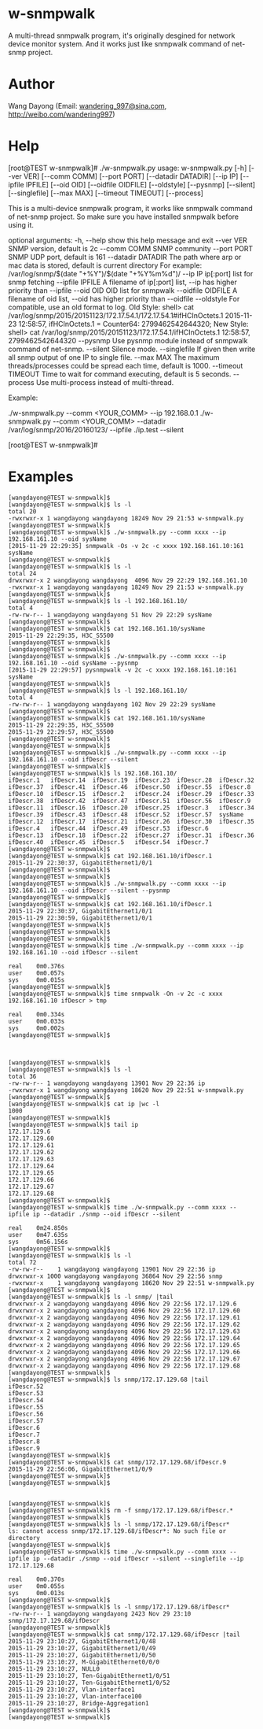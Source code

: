 # w-snmpwalk

A multi-thread snmpwalk program, it's originally desgined for network device
monitor system. And it works just like snmpwalk command of net-snmp project.


Author
==============
Wang Dayong (Email: wandering_997@sina.com, http://weibo.com/wandering997)


Help
==============

[root@TEST w-snmpwalk]# ./w-snmpwalk.py
usage: w-snmpwalk.py [-h] [--ver VER] [--comm COMM] [--port PORT]
[--datadir DATADIR] [--ip IP] [--ipfile IPFILE]
[--oid OID] [--oidfile OIDFILE] [--oldstyle] [--pysnmp]
[--silent] [--singlefile] [--max MAX] [--timeout TIMEOUT]
[--process]

This is a multi-device snmpwalk program, it works like snmpwalk command of
net-snmp project. So make sure you have installed snmpwalk before using it.

optional arguments:
-h, --help         show this help message and exit
--ver VER          SNMP version, default is 2c
--comm COMM        SNMP community
--port PORT        SNMP UDP port, default is 161
--datadir DATADIR  The path where arp or mac data is stored, default is current directory
                   For example:
                   /var/log/snmp/$(date "+%Y")/$(date "+%Y%m%d")/
--ip IP            ip[:port] list for snmp fetching
--ipfile IPFILE    A filename of ip[:port] list, --ip has higher priority than --ipfile
--oid OID          OID list for snmpwalk
--oidfile OIDFILE  A filename of oid list, --oid has higher priority than --oidfile
--oldstyle         For compatible, use an old format to log.
                   Old Style:
                       shell> cat /var/log/snmp/2015/20151123/172.17.54.1/172.17.54.1#ifHCInOctets.1
                       2015-11-23 12:58:57, ifHCInOctets.1 = Counter64: 2799462542644320;
                   New Style:
                       shell> cat /var/log/snmp/2015/20151123/172.17.54.1/ifHCInOctets.1
                       12:58:57, 2799462542644320
--pysnmp           Use pysnmp module instead of snmpwalk command of net-snmp.
--silent           Silence mode.
--singlefile       If given then write all snmp output of one IP to single file.
--max MAX          The maximum threads/processes could be spread each time, default is 1000.
--timeout TIMEOUT  Time to wait for command executing, default is 5 seconds.
--process          Use multi-process instead of multi-thread.

Example:

./w-snmpwalk.py --comm <YOUR_COMM> --ip 192.168.0.1
./w-snmpwalk.py --comm <YOUR_COMM> --datadir /var/log/snmp/2016/20160123/ --ipfile ./ip.test --silent


[root@TEST w-snmpwalk]#


Examples
==============

    [wangdayong@TEST w-snmpwalk]$
    [wangdayong@TEST w-snmpwalk]$ ls -l
    total 20
    -rwxrwxr-x 1 wangdayong wangdayong 18249 Nov 29 21:53 w-snmpwalk.py
    [wangdayong@TEST w-snmpwalk]$
    [wangdayong@TEST w-snmpwalk]$ ./w-snmpwalk.py --comm xxxx --ip 192.168.161.10 --oid sysName
    [2015-11-29 22:29:35] snmpwalk -Os -v 2c -c xxxx 192.168.161.10:161 sysName
    [wangdayong@TEST w-snmpwalk]$
    [wangdayong@TEST w-snmpwalk]$ ls -l
    total 24
    drwxrwxr-x 2 wangdayong wangdayong  4096 Nov 29 22:29 192.168.161.10
    -rwxrwxr-x 1 wangdayong wangdayong 18249 Nov 29 21:53 w-snmpwalk.py
    [wangdayong@TEST w-snmpwalk]$
    [wangdayong@TEST w-snmpwalk]$ ls -l 192.168.161.10/
    total 4
    -rw-rw-r-- 1 wangdayong wangdayong 51 Nov 29 22:29 sysName
    [wangdayong@TEST w-snmpwalk]$
    [wangdayong@TEST w-snmpwalk]$ cat 192.168.161.10/sysName
    2015-11-29 22:29:35, H3C_S5500
    [wangdayong@TEST w-snmpwalk]$
    [wangdayong@TEST w-snmpwalk]$
    [wangdayong@TEST w-snmpwalk]$ ./w-snmpwalk.py --comm xxxx --ip 192.168.161.10 --oid sysName --pysnmp
    [2015-11-29 22:29:57] pysnmpwalk -v 2c -c xxxx 192.168.161.10:161 sysName
    [wangdayong@TEST w-snmpwalk]$
    [wangdayong@TEST w-snmpwalk]$ ls -l 192.168.161.10/
    total 4
    -rw-rw-r-- 1 wangdayong wangdayong 102 Nov 29 22:29 sysName
    [wangdayong@TEST w-snmpwalk]$
    [wangdayong@TEST w-snmpwalk]$ cat 192.168.161.10/sysName
    2015-11-29 22:29:35, H3C_S5500
    2015-11-29 22:29:57, H3C_S5500
    [wangdayong@TEST w-snmpwalk]$
    [wangdayong@TEST w-snmpwalk]$
    [wangdayong@TEST w-snmpwalk]$ ./w-snmpwalk.py --comm xxxx --ip 192.168.161.10 --oid ifDescr --silent
    [wangdayong@TEST w-snmpwalk]$
    [wangdayong@TEST w-snmpwalk]$ ls 192.168.161.10/
    ifDescr.1   ifDescr.14  ifDescr.19  ifDescr.23  ifDescr.28  ifDescr.32  ifDescr.37  ifDescr.41  ifDescr.46  ifDescr.50  ifDescr.55  ifDescr.8
    ifDescr.10  ifDescr.15  ifDescr.2   ifDescr.24  ifDescr.29  ifDescr.33  ifDescr.38  ifDescr.42  ifDescr.47  ifDescr.51  ifDescr.56  ifDescr.9
    ifDescr.11  ifDescr.16  ifDescr.20  ifDescr.25  ifDescr.3   ifDescr.34  ifDescr.39  ifDescr.43  ifDescr.48  ifDescr.52  ifDescr.57  sysName
    ifDescr.12  ifDescr.17  ifDescr.21  ifDescr.26  ifDescr.30  ifDescr.35  ifDescr.4   ifDescr.44  ifDescr.49  ifDescr.53  ifDescr.6
    ifDescr.13  ifDescr.18  ifDescr.22  ifDescr.27  ifDescr.31  ifDescr.36  ifDescr.40  ifDescr.45  ifDescr.5   ifDescr.54  ifDescr.7
    [wangdayong@TEST w-snmpwalk]$
    [wangdayong@TEST w-snmpwalk]$ cat 192.168.161.10/ifDescr.1
    2015-11-29 22:30:37, GigabitEthernet1/0/1
    [wangdayong@TEST w-snmpwalk]$
    [wangdayong@TEST w-snmpwalk]$
    [wangdayong@TEST w-snmpwalk]$ ./w-snmpwalk.py --comm xxxx --ip 192.168.161.10 --oid ifDescr --silent --pysnmp
    [wangdayong@TEST w-snmpwalk]$
    [wangdayong@TEST w-snmpwalk]$ cat 192.168.161.10/ifDescr.1
    2015-11-29 22:30:37, GigabitEthernet1/0/1
    2015-11-29 22:30:59, GigabitEthernet1/0/1
    [wangdayong@TEST w-snmpwalk]$
    [wangdayong@TEST w-snmpwalk]$
    [wangdayong@TEST w-snmpwalk]$
    [wangdayong@TEST w-snmpwalk]$ time ./w-snmpwalk.py --comm xxxx --ip 192.168.161.10 --oid ifDescr --silent
    
    real	0m0.376s
    user	0m0.057s
    sys	    0m0.015s
    [wangdayong@TEST w-snmpwalk]$
    [wangdayong@TEST w-snmpwalk]$ time snmpwalk -On -v 2c -c xxxx 192.168.161.10 ifDescr > tmp
    
    real	0m0.334s
    user	0m0.033s
    sys	    0m0.002s
    [wangdayong@TEST w-snmpwalk]$



    [wangdayong@TEST w-snmpwalk]$
    [wangdayong@TEST w-snmpwalk]$ ls -l
    total 36
    -rw-rw-r-- 1 wangdayong wangdayong 13901 Nov 29 22:36 ip
    -rwxrwxr-x 1 wangdayong wangdayong 18620 Nov 29 22:51 w-snmpwalk.py
    [wangdayong@TEST w-snmpwalk]$
    [wangdayong@TEST w-snmpwalk]$ cat ip |wc -l
    1000
    [wangdayong@TEST w-snmpwalk]$
    [wangdayong@TEST w-snmpwalk]$ tail ip
    172.17.129.6
    172.17.129.60
    172.17.129.61
    172.17.129.62
    172.17.129.63
    172.17.129.64
    172.17.129.65
    172.17.129.66
    172.17.129.67
    172.17.129.68
    [wangdayong@TEST w-snmpwalk]$
    [wangdayong@TEST w-snmpwalk]$ time ./w-snmpwalk.py --comm xxxx --ipfile ip --datadir ./snmp --oid ifDescr --silent
    
    real	0m24.850s
    user	0m47.635s
    sys	    0m56.156s
    [wangdayong@TEST w-snmpwalk]$
    [wangdayong@TEST w-snmpwalk]$ ls -l
    total 72
    -rw-rw-r--    1 wangdayong wangdayong 13901 Nov 29 22:36 ip
    drwxrwxr-x 1000 wangdayong wangdayong 36864 Nov 29 22:56 snmp
    -rwxrwxr-x    1 wangdayong wangdayong 18620 Nov 29 22:51 w-snmpwalk.py
    [wangdayong@TEST w-snmpwalk]$
    [wangdayong@TEST w-snmpwalk]$ ls -l snmp/ |tail
    drwxrwxr-x 2 wangdayong wangdayong 4096 Nov 29 22:56 172.17.129.6
    drwxrwxr-x 2 wangdayong wangdayong 4096 Nov 29 22:56 172.17.129.60
    drwxrwxr-x 2 wangdayong wangdayong 4096 Nov 29 22:56 172.17.129.61
    drwxrwxr-x 2 wangdayong wangdayong 4096 Nov 29 22:56 172.17.129.62
    drwxrwxr-x 2 wangdayong wangdayong 4096 Nov 29 22:56 172.17.129.63
    drwxrwxr-x 2 wangdayong wangdayong 4096 Nov 29 22:56 172.17.129.64
    drwxrwxr-x 2 wangdayong wangdayong 4096 Nov 29 22:56 172.17.129.65
    drwxrwxr-x 2 wangdayong wangdayong 4096 Nov 29 22:56 172.17.129.66
    drwxrwxr-x 2 wangdayong wangdayong 4096 Nov 29 22:56 172.17.129.67
    drwxrwxr-x 2 wangdayong wangdayong 4096 Nov 29 22:56 172.17.129.68
    [wangdayong@TEST w-snmpwalk]$
    [wangdayong@TEST w-snmpwalk]$ ls snmp/172.17.129.68 |tail
    ifDescr.52
    ifDescr.53
    ifDescr.54
    ifDescr.55
    ifDescr.56
    ifDescr.57
    ifDescr.6
    ifDescr.7
    ifDescr.8
    ifDescr.9
    [wangdayong@TEST w-snmpwalk]$
    [wangdayong@TEST w-snmpwalk]$ cat snmp/172.17.129.68/ifDescr.9
    2015-11-29 22:56:06, GigabitEthernet1/0/9
    [wangdayong@TEST w-snmpwalk]$
    [wangdayong@TEST w-snmpwalk]$


    [wangdayong@TEST w-snmpwalk]$
    [wangdayong@TEST w-snmpwalk]$ rm -f snmp/172.17.129.68/ifDescr.*
    [wangdayong@TEST w-snmpwalk]$
    [wangdayong@TEST w-snmpwalk]$ ls -l snmp/172.17.129.68/ifDescr*
    ls: cannot access snmp/172.17.129.68/ifDescr*: No such file or directory
    [wangdayong@TEST w-snmpwalk]$
    [wangdayong@TEST w-snmpwalk]$ time ./w-snmpwalk.py --comm xxxx --ipfile ip --datadir ./snmp --oid ifDescr --silent --singlefile --ip 172.17.129.68
    
    real	0m0.370s
    user	0m0.055s
    sys	    0m0.013s
    [wangdayong@TEST w-snmpwalk]$
    [wangdayong@TEST w-snmpwalk]$ ls -l snmp/172.17.129.68/ifDescr*
    -rw-rw-r-- 1 wangdayong wangdayong 2423 Nov 29 23:10 snmp/172.17.129.68/ifDescr
    [wangdayong@TEST w-snmpwalk]$
    [wangdayong@TEST w-snmpwalk]$ cat snmp/172.17.129.68/ifDescr |tail
    2015-11-29 23:10:27, GigabitEthernet1/0/48
    2015-11-29 23:10:27, GigabitEthernet1/0/49
    2015-11-29 23:10:27, GigabitEthernet1/0/50
    2015-11-29 23:10:27, M-GigabitEthernet0/0/0
    2015-11-29 23:10:27, NULL0
    2015-11-29 23:10:27, Ten-GigabitEthernet1/0/51
    2015-11-29 23:10:27, Ten-GigabitEthernet1/0/52
    2015-11-29 23:10:27, Vlan-interface1
    2015-11-29 23:10:27, Vlan-interface100
    2015-11-29 23:10:27, Bridge-Aggregation1
    [wangdayong@TEST w-snmpwalk]$
    [wangdayong@TEST w-snmpwalk]$


